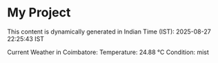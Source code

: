 # My Project

This content is dynamically generated in Indian Time (IST): 2025-08-27 22:25:43 IST


Current Weather in Coimbatore:
Temperature: 24.88 °C
Condition: mist
